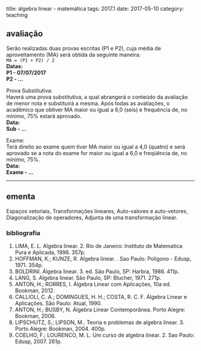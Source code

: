 title: álgebra linear - matemática
tags: 2017.1
date: 2017-05-10
category: teaching

## <a id="exams"></a>avaliação
Serão realizadas duas provas escritas (P1 e P2), cuja média de
aproveitamento (MA) será obtida da seguinte maneira:  
`MA = (P1 + P2) / 2`  
**Datas:  
P1 - 07/07/2017  
P2 - ...**

Prova Substitutiva:  
Haverá uma prova substitutiva, a qual abrangerá o conteúdo da avaliação de
menor nota e substituirá a mesma. Após todas as avaliações, o acadêmico que
obtiver MA maior ou igual a 6,0 (seis) e frequência de, no mínimo, 75% estará
aprovado.  
**Data:  
Sub - ...**

Exame:  
Terá direito ao exame quem tiver MA maior ou igual a 4,0 (quatro) e será
aprovado se a nota do exame for maior ou igual a 6,0 e freqüência de, no
mínimo, 75%.  
**Data:  
Exame - ...**

---

## <a id="silabus"></a>ementa
Espaços vetoriais, Transformações lineares, Auto-valores e auto-vetores,
Diagonalização de operadores, Adjunta de uma transformação linear.  

### bibliografia
1. LIMA, E. L. Algebra linear. 2. Rio de Janeiro: Instituto de Matematica Pura e Aplicada, 1996. 357p.
2. HOFFMAN, K.; KUNZE, R. Algebra linear. . Sao Paulo: Poligono - Edusp, 1971. 354p.
3. BOLDRINI. Álgebra linear. 3. ed. São Paulo, SP: Harbra, 1986. 411p.
4. LANG, S. Algebra linear. São Paulo, SP: Blucher, 1971. 271p.
5. ANTON, H.; RORRES, I. Álgebra Linear com Aplicações, 10a ed. Bookman, 2012.
6. CALLIOLI, C. A.; DOMINGUES, H. H.; COSTA, R. C. F. Álgebra Linear e Aplicações. São Paulo: Atual, 1990.
7. ANTON, H.; BUSBY, N. Álgebra Linear Contemporânea. Porto Alegre: Bookman, 2006.
8. LIPSCHUTZ, S.; LIPSON, M.. Teoria e problemas de algebra linear. 3. Porto Alegre: Bookman, 2004. 400p.
9. COELHO, F.; LOURENCO, M. L. Um curso de algebra linear. 2. Sao Paulo: Edusp, 2007. 261p.
